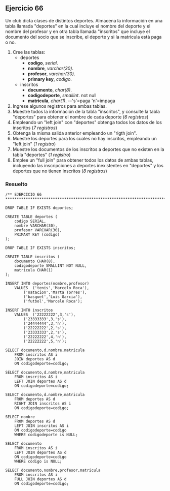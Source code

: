 ## Ejercicio 66

Un club dicta clases de distintos deportes. Almacena la información en una tabla llamada "deportes" en la cual incluye el nombre del deporte y el nombre del profesor y en otra tabla llamada "inscritos" que incluye el documento del socio que se inscribe, el deporte y si la matricula está paga o no.

1. Cree las tablas:
	* deportes
		* **codigo**, *serial*.
		* **nombre**, *varchar(30)*.
		* **profesor**, *varchar(30)*.
		* **primary key**, *codigo*.
	* inscritos
		* **documento**, *char(8)*.
		* **codigodeporte**, *smallint*. not null
		* **matricula**, *char(1)*. --'s'=paga 'n'=impaga
2. Ingrese algunos registros para ambas tablas.
3. Muestre todos la información de la tabla "inscritos", y consulte la tabla "deportes" para obtener el nombre de cada deporte (*6 registros*)
4. Empleando un "left join" con "deportes" obtenga todos los datos de los inscritos (*7 registros*)
5. Obtenga la misma salida anterior empleando un "rigth join".
6. Muestre los deportes para los cuales no hay inscritos, empleando un "left join" (*1 registro*)
7. Muestre los documentos de los inscritos a deportes que no existen en la tabla "deportes" (*1 registro*)
8. Emplee un "full join" para obtener todos los datos de ambas tablas, incluyendo las inscripciones a deportes inexistentes en "deportes" y los deportes que no tienen inscritos (*8 registros*)


### Resuelto	
``` 			
/** EJERCICIO 66
******************************************************************************/

DROP TABLE IF EXISTS deportes;

CREATE TABLE deportes (
	codigo SERIAL,
	nombre VARCHAR(30),
	profesor VARCHAR(30),
	PRIMARY KEY (codigo)
);

DROP TABLE IF EXISTS inscritos;

CREATE TABLE inscritos (
	documento CHAR(8),
	codigodeporte SMALLINT NOT NULL,
	matricula CHAR(1)
);

INSERT INTO deportes(nombre,profesor) 
	VALUES	('tenis','Marcelo Roca'),
		('natacion','Marta Torres'),
		('basquet','Luis Garcia'),
		('futbol','Marcelo Roca');

INSERT INTO inscritos 
	VALUES	('22222222',3,'s'),
		('23333333',3,'s'),
		('24444444',3,'n'),
		('22222222',2,'s'),
		('23333333',2,'s'),
		('22222222',4,'n'),
		('22222222',5,'n'); 

SELECT documento,d.nombre,matricula
	FROM inscritos AS i
	JOIN deportes AS d
	ON codigodeporte=codigo;

SELECT documento,d.nombre,matricula
	FROM inscritos AS i
	LEFT JOIN deportes AS d
	ON codigodeporte=codigo;

SELECT documento,d.nombre,matricula
	FROM deportes AS d
	RIGHT JOIN inscritos AS i
	ON codigodeporte=codigo;

SELECT nombre
	FROM deportes AS d
	LEFT JOIN inscritos AS i
	ON codigodeporte=codigo
	WHERE codigodeporte is NULL;

SELECT documento
	FROM inscritos AS i
	LEFT JOIN deportes AS d
	ON codigodeporte=codigo
	WHERE codigo is NULL;

SELECT documento,nombre,profesor,matricula
	FROM inscritos AS i
	FULL JOIN deportes AS d
	ON codigodeporte=codigo; 


``` 			
